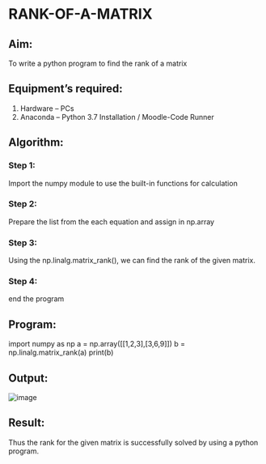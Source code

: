 # RANK-OF-A-MATRIX
## Aim:
To write a python program to find the rank of a matrix
## Equipment’s required:
1. 	Hardware – PCs
2. 	Anaconda – Python 3.7 Installation / Moodle-Code Runner
## Algorithm:
### Step 1:
Import the numpy module to use the built-in functions for calculation 
### Step 2: 
Prepare the list from the each equation and assign in np.array
### Step 3:
 Using the np.linalg.matrix_rank(), we can find the rank of the given matrix.
### Step 4: 
end the program
## Program:
import numpy as np
a = np.array([[1,2,3],[3,6,9]])
b = np.linalg.matrix_rank(a)
print(b)

## Output:
![image](https://user-images.githubusercontent.com/118679883/208288390-a3317c05-c029-4a6a-a430-c40a4d126c7a.png)


## Result:
Thus the rank for the given matrix is successfully solved by  using a python program.

